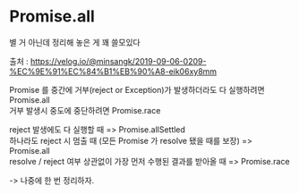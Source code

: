 # Promise.all
별 거 아닌데 정리해 놓은 게 꽤 쓸모있다

출처 : https://velog.io/@minsangk/2019-09-06-0209-%EC%9E%91%EC%84%B1%EB%90%A8-eik06xy8mm

Promise 를 중간에 거부(reject or Exception)가 발생하더라도 다 실행하려면 Promise.all   
거부 발생시 중도에 중단하려면 Promise.race    

reject 발생에도 다 실행할 때 => Promise.allSettled    
하나라도 reject 시 멈출 때 (모든 Promise 가 resolve 됐을 때를 보장) => Promise.all   
resolve / reject 여부 상관없이 가장 먼저 수행된 결과를 받아올 때 => Promise.race

-> 나중에 한 번 정리하자.